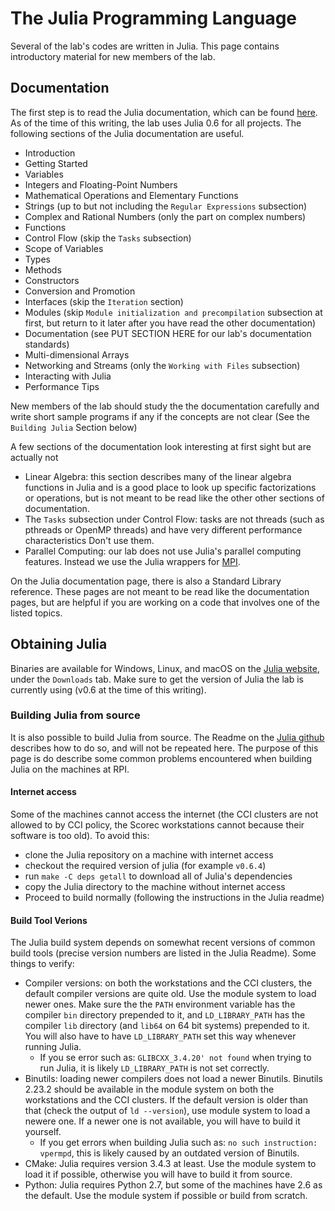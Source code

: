 # The Julia Programming Language

Several of the lab's codes are written in Julia.  This page contains
introductory material for new members of the lab.

## Documentation

  The first step is to read the Julia documentation, which can be found
  [here](https://docs.julialang.org/en/v0.6.4/).  As of the time of this writing,
  the lab uses Julia 0.6 for all projects.  The following sections of the
  Julia documentation are useful.

   * Introduction
   * Getting Started
   * Variables
   * Integers and Floating-Point Numbers
   * Mathematical Operations and Elementary Functions
   * Strings (up to but not including the `Regular Expressions` subsection)
   * Complex and Rational Numbers (only the part on complex numbers)
   * Functions
   * Control Flow (skip the `Tasks` subsection)
   * Scope of Variables
   * Types
   * Methods
   * Constructors
   * Conversion and Promotion
   * Interfaces (skip the `Iteration` section)
   * Modules (skip `Module initialization and precompilation` subsection at first,
     but return to it later after you have read the other documentation)
   * Documentation (see PUT SECTION HERE for our lab's documentation standards)
   * Multi-dimensional Arrays
   * Networking and Streams (only the `Working with Files` subsection)
   * Interacting with Julia
   * Performance Tips


  New members of the lab should study the
  the documentation carefully and write short sample programs if any if the
  concepts are not clear (See the `Building Julia` Section below)

  A few sections of the documentation look interesting at first sight but are
  actually not

   * Linear Algebra: this section describes many of the linear algebra functions
     in Julia and is a good place to look up specific factorizations
     or operations, but is not meant to be read like the
     other other sections of documentation.
   * The `Tasks` subsection under Control Flow: tasks are not threads (such as
     pthreads or OpenMP threads) and have very different performance characteristics
     Don't use them.
   * Parallel Computing: our lab does not use Julia's parallel computing features.
     Instead we use the Julia wrappers for [MPI](https://github.com/JuliaParallel/MPI.jl).

  On the Julia documentation page, there is also a Standard Library reference.
  These pages are not meant to be read like the documentation pages, but are
  helpful if you are working on a code that involves one of the listed topics.

## Obtaining Julia

Binaries are available for Windows, Linux, and macOS on the
[Julia website](https://julialang.org/), under the `Downloads` tab.  Make sure
to get the version of Julia the lab is currently using (v0.6 at the time of this
writing).

### Building Julia from source

  It is also possible to build Julia from source.  The Readme on the
  [Julia github](https://github.com/JuliaLang/julia) describes how to do so,
  and will not be repeated here.  The purpose of this page is do describe some
  common problems encountered when building Julia on the machines at RPI.

  #### Internet access

   Some of the machines cannot access the internet (the CCI clusters are not
   allowed to by CCI policy, the Scorec workstations cannot because their
   software is too old).  To avoid this:

  * clone the Julia repository on a machine with internet access
  * checkout the required version of julia (for example `v0.6.4`)
  * run `make -C deps getall` to download all of Julia's dependencies
  * copy the Julia directory to the machine without internet access
  * Proceed to build normally (following the instructions in the Julia readme)


  #### Build Tool Verions

  The Julia build system depends on somewhat recent versions of common build
  tools (precise version numbers are listed in the Julia Readme).
  Some things to verify:

  * Compiler versions: on both the workstations and the CCI clusters, the
    default compiler versions are quite old.  Use the module system to
    load newer ones.  Make sure the the `PATH` environment variable has
    the compiler `bin` directory prepended to it, and `LD_LIBRARY_PATH` has
    the compiler `lib` directory (and `lib64` on 64 bit systems) prepended to it.
    You will also have to have `LD_LIBRARY_PATH` set this way whenever running
    Julia.
    * If you se error such as: `GLIBCXX_3.4.20' not found` when trying to run
      Julia, it is likely `LD_LIBRARY_PATH` is not set correctly.
  * Binutils: loading newer compilers does not load a newer Binutils. Binutils
    2.23.2 should be available in the module system on both the workstations
    and the CCI clusters.  If the default version is older than that (check
    the output of `ld --version`), use module system to load a newere one.
    If a newer one is not available, you will have to build it yourself.
    * If you get errors when building Julia such as: `no such instruction: vpermpd`,
      this is likely caused by an outdated version of Binutils.
  * CMake: Julia requires version 3.4.3 at least.  Use the module system to load
    it if possible, otherwise you will have to build it from source.
  * Python: Julia requires Python 2.7, but some of the machines have 2.6 as the
    default.  Use the module system if possible or build from scratch.
